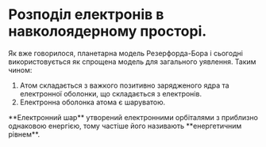 # Розподіл електронів в навколоядерному просторі.
Як вже говорилося, планетарна модель Резерфорда-Бора і сьогодні використовується як спрощена модель для загального уявлення. Таким чином:<ol>
<li>Атом складається з важкого позитивно зарядженого ядра та електронної оболонки, що складається з електронів.</li><li> Електронна оболонка атома є шаруватою.</li>      
</ol> 
**Електронний шар** утворений електронними орбіталями з приблизно однаковою енергією, тому частіше його називають **енергетичним рівнем**.
<!--картиночка---->
